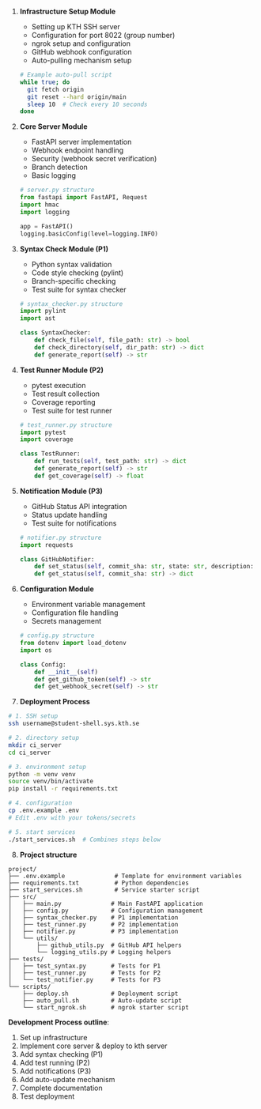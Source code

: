 1. **Infrastructure Setup Module**

   - Setting up KTH SSH server
   - Configuration for port 8022 (group number)
   - ngrok setup and configuration
   - GitHub webhook configuration
   - Auto-pulling mechanism setup

   ```bash
   # Example auto-pull script
   while true; do
     git fetch origin
     git reset --hard origin/main
     sleep 10  # Check every 10 seconds
   done
   ```

2. **Core Server Module**

   - FastAPI server implementation
   - Webhook endpoint handling
   - Security (webhook secret verification)
   - Branch detection
   - Basic logging

   ```python
   # server.py structure
   from fastapi import FastAPI, Request
   import hmac
   import logging

   app = FastAPI()
   logging.basicConfig(level=logging.INFO)
   ```

3. **Syntax Check Module (P1)**

   - Python syntax validation
   - Code style checking (pylint)
   - Branch-specific checking
   - Test suite for syntax checker

   ```python
   # syntax_checker.py structure
   import pylint
   import ast

   class SyntaxChecker:
       def check_file(self, file_path: str) -> bool
       def check_directory(self, dir_path: str) -> dict
       def generate_report(self) -> str
   ```

4. **Test Runner Module (P2)**

   - pytest execution
   - Test result collection
   - Coverage reporting
   - Test suite for test runner

   ```python
   # test_runner.py structure
   import pytest
   import coverage

   class TestRunner:
       def run_tests(self, test_path: str) -> dict
       def generate_report(self) -> str
       def get_coverage(self) -> float
   ```

5. **Notification Module (P3)**

   - GitHub Status API integration
   - Status update handling
   - Test suite for notifications

   ```python
   # notifier.py structure
   import requests

   class GitHubNotifier:
       def set_status(self, commit_sha: str, state: str, description: str)
       def get_status(self, commit_sha: str) -> dict
   ```

6. **Configuration Module**

   - Environment variable management
   - Configuration file handling
   - Secrets management

   ```python
   # config.py structure
   from dotenv import load_dotenv
   import os

   class Config:
       def __init__(self)
       def get_github_token(self) -> str
       def get_webhook_secret(self) -> str
   ```

7. **Deployment Process**

```bash
# 1. SSH setup
ssh username@student-shell.sys.kth.se

# 2. directory setup
mkdir ci_server
cd ci_server

# 3. environment setup
python -m venv venv
source venv/bin/activate
pip install -r requirements.txt

# 4. configuration
cp .env.example .env
# Edit .env with your tokens/secrets

# 5. start services
./start_services.sh  # Combines steps below
```

8. **Project structure**

```
project/
├── .env.example              # Template for environment variables
├── requirements.txt          # Python dependencies
├── start_services.sh         # Service starter script
├── src/
│   ├── main.py              # Main FastAPI application
│   ├── config.py            # Configuration management
│   ├── syntax_checker.py    # P1 implementation
│   ├── test_runner.py       # P2 implementation
│   ├── notifier.py          # P3 implementation
│   └── utils/
│       ├── github_utils.py  # GitHub API helpers
│       └── logging_utils.py # Logging helpers
├── tests/
│   ├── test_syntax.py       # Tests for P1
│   ├── test_runner.py       # Tests for P2
│   └── test_notifier.py     # Tests for P3
└── scripts/
    ├── deploy.sh            # Deployment script
    ├── auto_pull.sh         # Auto-update script
    └── start_ngrok.sh       # ngrok starter script
```

**Development Process outline**:

1. Set up infrastructure
2. Implement core server & deploy to kth server
3. Add syntax checking (P1)
4. Add test running (P2)
5. Add notifications (P3)
6. Add auto-update mechanism
7. Complete documentation
8. Test deployment

